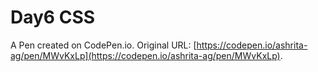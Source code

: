 # Day6 CSS

A Pen created on CodePen.io. Original URL: [https://codepen.io/ashrita-ag/pen/MWvKxLp](https://codepen.io/ashrita-ag/pen/MWvKxLp).


